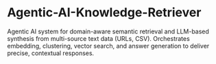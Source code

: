# Agentic-AI-Knowledge-Retriever
Agentic AI system for domain-aware semantic retrieval and LLM-based synthesis from multi-source text data (URLs, CSV). Orchestrates embedding, clustering, vector search, and answer generation to deliver precise, contextual responses.

